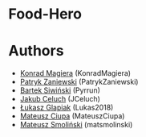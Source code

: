 # Food-Hero

# Authors
* [Konrad Magiera](https://github.com/KonradMagiera) (KonradMagiera)
* [Patryk Zaniewski](https://github.com/PatrykZaniewski) (PatrykZaniewski)
* [Bartek Siwiński](https://github.com/Pyrrun) (Pyrrun)
* [Jakub Celuch](https://github.com/JCeluch) (JCeluch)
* [Łukasz Glapiak](https://github.com/Lukas2018) (Lukas2018)
* [Mateusz Ciupa](https://github.com/MateuszCiupa) (MateuszCiupa)
* [Mateusz Smoliński](https://github.com/matsmolinski) (matsmolinski)
